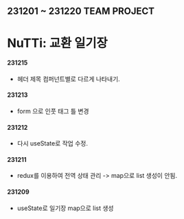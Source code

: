 ## 231201 ~ 231220 TEAM PROJECT

# NuTTi: 교환 일기장

#### 231215

- 헤더 제목 컴퍼넌트별로 다르게 나타내기.

#### 231213

- form 으로 인풋 태그 틀 변경

#### 231212 

- 다시 useState로 작업 수정.

#### 231211

- redux를 이용하여 전역 상태 관리 -> map으로 list 생성이 안됨.

#### 231209

- useState로 일기장 map으로 list 생성
